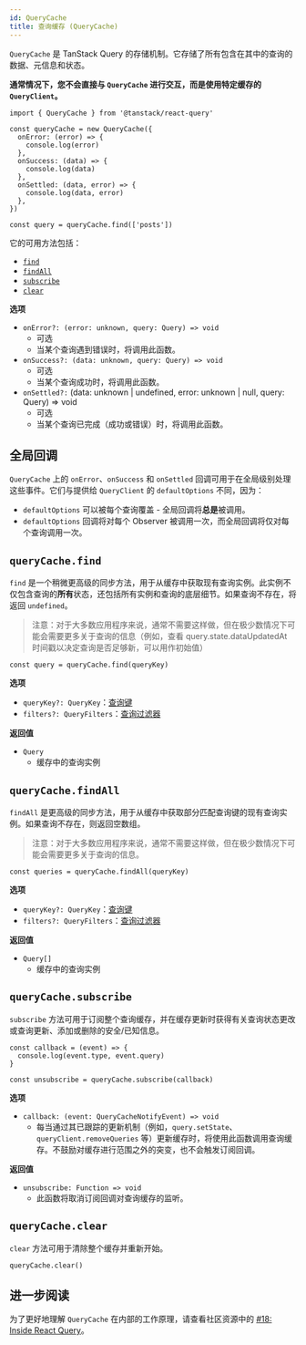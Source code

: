 ```yaml
---
id: QueryCache
title: 查询缓存 (QueryCache)
---
```


`QueryCache` 是 TanStack Query 的存储机制。它存储了所有包含在其中的查询的数据、元信息和状态。

**通常情况下，您不会直接与 `QueryCache` 进行交互，而是使用特定缓存的 `QueryClient`。**

```tsx
import { QueryCache } from '@tanstack/react-query'

const queryCache = new QueryCache({
  onError: (error) => {
    console.log(error)
  },
  onSuccess: (data) => {
    console.log(data)
  },
  onSettled: (data, error) => {
    console.log(data, error)
  },
})

const query = queryCache.find(['posts'])
```

它的可用方法包括：

- [`find`](#querycachefind)
- [`findAll`](#querycachefindall)
- [`subscribe`](#querycachesubscribe)
- [`clear`](#querycacheclear)

**选项**

- `onError?: (error: unknown, query: Query) => void`
  - 可选
  - 当某个查询遇到错误时，将调用此函数。
- `onSuccess?: (data: unknown, query: Query) => void`
  - 可选
  - 当某个查询成功时，将调用此函数。
- `onSettled?:` (data: unknown | undefined, error: unknown | null, query: Query) => void
  - 可选
  - 当某个查询已完成（成功或错误）时，将调用此函数。

## 全局回调

`QueryCache` 上的 `onError`、`onSuccess` 和 `onSettled` 回调可用于在全局级别处理这些事件。它们与提供给 `QueryClient` 的 `defaultOptions` 不同，因为：

- `defaultOptions` 可以被每个查询覆盖 - 全局回调将**总是**被调用。
- `defaultOptions` 回调将对每个 Observer 被调用一次，而全局回调将仅对每个查询调用一次。

## `queryCache.find`

`find` 是一个稍微更高级的同步方法，用于从缓存中获取现有查询实例。此实例不仅包含查询的**所有**状态，还包括所有实例和查询的底层细节。如果查询不存在，将返回 `undefined`。

> 注意：对于大多数应用程序来说，通常不需要这样做，但在极少数情况下可能会需要更多关于查询的信息（例如，查看 query.state.dataUpdatedAt 时间戳以决定查询是否足够新，可以用作初始值）

```tsx
const query = queryCache.find(queryKey)
```

**选项**

- `queryKey?: QueryKey`：[查询键](../guides/query-keys)
- `filters?: QueryFilters`：[查询过滤器](../guides/filters#query-filters)

**返回值**

- `Query`
  - 缓存中的查询实例

## `queryCache.findAll`

`findAll` 是更高级的同步方法，用于从缓存中获取部分匹配查询键的现有查询实例。如果查询不存在，则返回空数组。

> 注意：对于大多数应用程序来说，通常不需要这样做，但在极少数情况下可能会需要更多关于查询的信息。

```tsx
const queries = queryCache.findAll(queryKey)
```

**选项**

- `queryKey?: QueryKey`：[查询键](../guides/query-keys)
- `filters?: QueryFilters`：[查询过滤器](../guides/filters#query-filters)

**返回值**

- `Query[]`
  - 缓存中的查询实例

## `queryCache.subscribe`

`subscribe` 方法可用于订阅整个查询缓存，并在缓存更新时获得有关查询状态更改或查询更新、添加或删除的安全/已知信息。

```tsx
const callback = (event) => {
  console.log(event.type, event.query)
}

const unsubscribe = queryCache.subscribe(callback)
```

**选项**

- `callback: (event: QueryCacheNotifyEvent) => void`
  - 每当通过其已跟踪的更新机制（例如，`query.setState`、`queryClient.removeQueries` 等）更新缓存时，将使用此函数调用查询缓存。不鼓励对缓存进行范围之外的突变，也不会触发订阅回调。

**返回值**

- `unsubscribe: Function => void`
  - 此函数将取消订阅回调对查询缓存的监听。

## `queryCache.clear`

`clear` 方法可用于清除整个缓存并重新开始。

```tsx
queryCache.clear()
```

[//]: # 'Materials'

## 进一步阅读

为了更好地理解 `QueryCache` 在内部的工作原理，请查看社区资源中的 [#18: Inside React Query](../community/tkdodos-blog#18-inside-react-query)。

[//]: # 'Materials'
